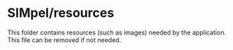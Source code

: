 # SIMpel/resources

This folder contains resources (such as images) needed by the application. This file can
be removed if not needed.
